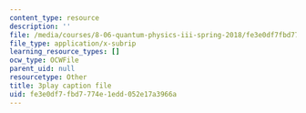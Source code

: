 ```yaml
---
content_type: resource
description: ''
file: /media/courses/8-06-quantum-physics-iii-spring-2018/fe3e0df7fbd7774e1edd052e17a3966a_BkCyJ6Nr7qU.srt
file_type: application/x-subrip
learning_resource_types: []
ocw_type: OCWFile
parent_uid: null
resourcetype: Other
title: 3play caption file
uid: fe3e0df7-fbd7-774e-1edd-052e17a3966a
---
```

